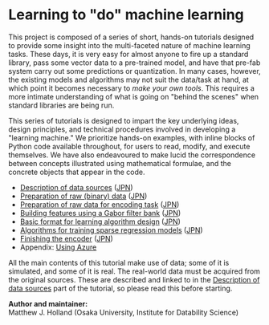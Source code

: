 
# Learning to "do" machine learning

This project is composed of a series of short, hands-on tutorials designed to provide some insight into the multi-faceted nature of machine learning tasks. These days, it is very easy for almost anyone to fire up a standard library, pass some vector data to a pre-trained model, and have that pre-fab system carry out some predictions or quantization. In many cases, however, the existing models and algorithms may not suit the data/task at hand, at which point it becomes necessary to *make your own tools*. This requires a more intimate understanding of what is going on "behind the scenes" when standard libraries are being run.

This series of tutorials is designed to impart the key underlying ideas, design principles, and technical procedures involved in developing a "learning machine." We prioritize hands-on examples, with inline blocks of Python code available throughout, for users to read, modify, and execute themselves. We have also endeavoured to make lucid the correspondence between concepts illustrated using mathematical formulae, and the concrete objects that appear in the code.

- <a href="DataSources.html">Description of data sources</a> (<a href="DataSourcesJPN.html">JPN</a>)
- <a href="DataMNIST.html">Preparation of raw (binary) data</a> (<a href="DataMNISTJPN.html">JPN</a>)
- <a href="Datavim-2.html">Preparation of raw data for encoding task</a> (<a href="Datavim-2JPN.html">JPN</a>)
- <a href="FilterBank.html">Building features using a Gabor filter bank</a> (<a href="FilterBankJPN.html">JPN</a>)
- <a href="AlgoIntro.html">Basic format for learning algorithm design</a> (<a href="AlgoIntroJPN.html">JPN</a>)
- <a href="AlgoSparseReg.html">Algorithms for training sparse regression models</a> (<a href="AlgoSparseRegJPN.html">JPN</a>)
- <a href="FinishEncoder.html">Finishing the encoder</a> (<a href="FinishEncoderJPN.html">JPN</a>)
- Appendix: <a href="azure_use.html">Using Azure</a>

All the main contents of this tutorial make use of data; some of it is simulated, and some of it is real. The real-world data must be acquired from the original sources. These are described and linked to in the <a href="DataSources.ipynb">Description of data sources</a> part of the tutorial, so please read this before starting.

__Author and maintainer:__<br>
Matthew J. Holland (Osaka University, Institute for Datability Science)
